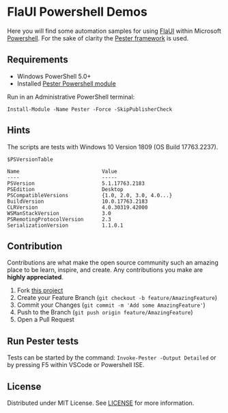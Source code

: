 # FlaUI Powershell Demos

Here you will find some automation samples for using [FlaUI](https://github.com/FlaUI/FlaUI) within Microsoft [Powershell](https://github.com/PowerShell/PowerShell). For the sake of clarity the [Pester framework](https://github.com/pester/Pester) is used.

## Requirements

* Windows PowerShell 5.0+
* Installed [Pester Powershell module](https://github.com/pester/Pester#installation)

Run in an Administrative PowerShell terminal:

```
Install-Module -Name Pester -Force -SkipPublisherCheck
```

## Hints

The scripts are tests with Windows 10 Version 1809 (OS Build 17763.2237).

    $PSVersionTable

    Name                           Value
    ----                           -----
    PSVersion                      5.1.17763.2183
    PSEdition                      Desktop
    PSCompatibleVersions           {1.0, 2.0, 3.0, 4.0...}
    BuildVersion                   10.0.17763.2183
    CLRVersion                     4.0.30319.42000
    WSManStackVersion              3.0
    PSRemotingProtocolVersion      2.3
    SerializationVersion           1.1.0.1



## Contribution

Contributions are what make the open source community such an amazing place to be learn, inspire, and create. Any contributions you make are **highly appreciated**.

1. Fork [this project](https://github.com/akaer/FlaUI-Powershell-Demos)
2. Create your Feature Branch (`git checkout -b feature/AmazingFeature`)
3. Commit your Changes (`git commit -m 'Add some AmazingFeature'`)
4. Push to the Branch (`git push origin feature/AmazingFeature`)
5. Open a Pull Request

## Run Pester tests

Tests can be started by the command: ```Invoke-Pester -Output Detailed``` or by pressing F5 within VSCode or Powershell ISE.

## License

Distributed under MIT License. See [LICENSE](LICENSE.md) for more information.
